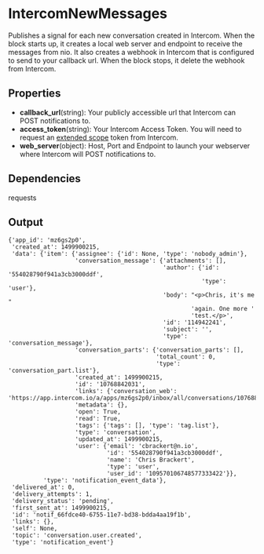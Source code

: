 IntercomNewMessages
===================

Publishes a signal for each new conversation created in Intercom. When the block starts up, it creates a local web server and endpoint to receive the messages from nio. It also creates a webhook in Intercom that is configured to send to your callback url. When the block stops, it delete the webhook from Intercom.

Properties
----------
- **callback_url**(string): Your publicly accessible url that Intercom can POST notifications to.
- **access_token**(string): Your Intercom Access Token. You will need to request an [extended scope](https://developers.intercom.com/docs/personal-access-tokens#section-extended-scopes) token from Intercom.
- **web_server**(object): Host, Port and Endpoint to launch your webserver where Intercom will POST notifications to.

Dependencies
------------
requests

Output
------

```
{'app_id': 'mz6gs2p0',
 'created_at': 1499900215,
 'data': {'item': {'assignee': {'id': None, 'type': 'nobody_admin'},
                   'conversation_message': {'attachments': [],
                                            'author': {'id': '554028790f941a3cb3000ddf',
                                                       'type': 'user'},
                                            'body': "<p>Chris, it's me "
                                                    'again. One more '
                                                    'test.</p>',
                                            'id': '114942241',
                                            'subject': '',
                                            'type': 'conversation_message'},
                   'conversation_parts': {'conversation_parts': [],
                                          'total_count': 0,
                                          'type': 'conversation_part.list'},
                   'created_at': 1499900215,
                   'id': '10768842031',
                   'links': {'conversation_web': 'https://app.intercom.io/a/apps/mz6gs2p0/inbox/all/conversations/10768842031'},
                   'metadata': {},
                   'open': True,
                   'read': True,
                   'tags': {'tags': [], 'type': 'tag.list'},
                   'type': 'conversation',
                   'updated_at': 1499900215,
                   'user': {'email': 'cbrackert@n.io',
                            'id': '554028790f941a3cb3000ddf',
                            'name': 'Chris Brackert',
                            'type': 'user',
                            'user_id': '109570106748577333422'}},
          'type': 'notification_event_data'},
 'delivered_at': 0,
 'delivery_attempts': 1,
 'delivery_status': 'pending',
 'first_sent_at': 1499900215,
 'id': 'notif_66fdce40-6755-11e7-bd38-bdda4aa19f1b',
 'links': {},
 'self': None,
 'topic': 'conversation.user.created',
 'type': 'notification_event'}
```
